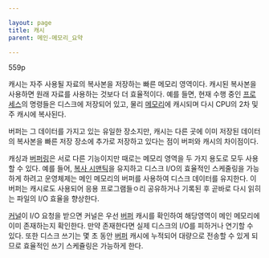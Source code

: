 ```yaml
---

layout: page
title: 캐시
parent: 메인-메모리_요약

---
```


559p

캐시는 자주 사용될 자료의 복사본을 저장하는 빠른 메모리 영역이다.
캐시된 복사본을 사용하면 원래 자료를 사용하는 것보다 더 효율적이다.
예를 들면, 현재 수행 중인 [프로세스](프로세스.html)의 명령들은 디스크에 저장되어 있고, 물리 [메모리](메모리.html)에 캐시되며 다시 CPU의 2차 및 주 캐시에 복사된다.

버퍼는 그 데이터를 가지고 있는 유일한 장소지만, 캐시는 다른 곳에 이미 저장된 데이터의 복사본을 빠른 저장 장소에 추가로 저장하고 있다는 점이 버퍼와 캐시의 차이점이다.

캐싱과 [버퍼링](버퍼링.html)은 서로 다른 기능이지만 때로는 메모리 영역을 두 가지 용도로 모두 사용할 수 있다.
예를 들어, [복사 시맨틱](복사-시맨틱.html)을 유지하고 디스크 I/O의 효율적인 스케줄링을 가능하게 하려고 운영체제는 메인 메모리의 버퍼를 사용하여 디스크 데이터를 유지한다. 이 버퍼는 캐시로도 사용되어 응용 프로그램들ㅇ리 공유하거나 기록된 후 곧바로 다시 읽히는 파일의 I/O 효율을 향상한다.

[커널](커널.html)이 I/O 요청을 받으면 커널은 우선 [버퍼](버퍼.html) 캐시를 확인하여 해당영역이 메인 메모리에 이미 존재하는지 확인한다.
만약 존재한다면 실제 디스크의 I/O를 피하거나 연기할 수 있다.
또한 디스크 쓰기는 몇 초 동안 [버퍼](버퍼.html) 캐시에 누적되어 대량으로 전송할 수 있게 되므로 효율적인 쓰기 스케쥴링은 가능하게 한다.